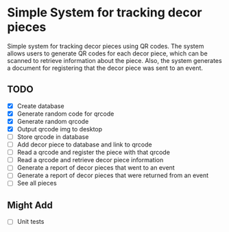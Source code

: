 # Simple System for tracking decor pieces
Simple system for tracking decor pieces using QR codes. The system allows users to generate QR codes for each decor piece, which can be scanned to retrieve information about the piece. Also, the system generates a document for registering that the decor piece was sent to an event.

## TODO
- [X] Create database
- [X] Generate random code for qrcode
- [X] Generate random qrcode
- [X] Output qrcode img to desktop
- [ ] Store qrcode in database
- [ ] Add decor piece to database and link to qrcode
- [ ] Read a qrcode and register the piece with that qrcode
- [ ] Read a qrcode and retrieve decor piece information
- [ ] Generate a report of decor pieces that went to an event
- [ ] Generate a report of decor pieces that were returned from an event
- [ ] See all pieces

## Might Add
- [ ] Unit tests
